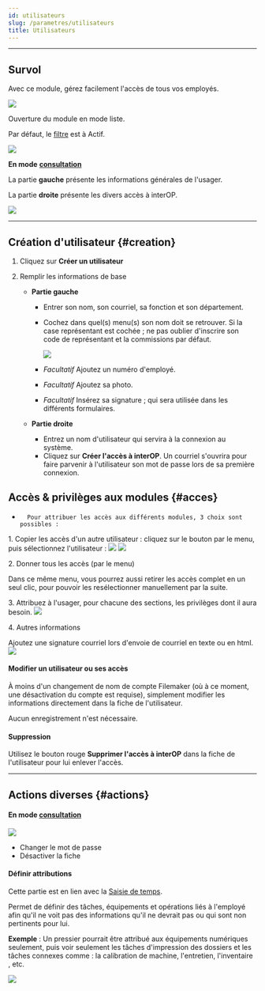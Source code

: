```yaml
---
id: utilisateurs
slug: /parametres/utilisateurs
title: Utilisateurs
---
```


---

## Survol

Avec ce module, gérez facilement l'accès de tous vos employés.

![](../../static/img/Parametres_Utilisateurs_menu.png)

Ouverture du module en mode liste.

Par défaut, le [filtre](../fonctionnalites-generales/navigation.md#filtres-et-tris) est à Actif.

![](../../static/img/Parametres_Utilisateurs_1.png)

**En mode** [**consultation**](../fonctionnalites-generales/navigation.md#mode-consultation)

La partie **gauche** présente les informations générales de l'usager.

La partie **droite** présente les divers accès à interOP.

![](../../static/img/Parametres_Utilisateurs_2.png)

---

## Création d'utilisateur {#creation}

1. Cliquez sur **Créer un utilisateur**
2. Remplir les informations de base

   - **Partie gauche**

     - Entrer son nom, son courriel, sa fonction et son département.
     - Cochez dans quel(s) menu(s) son nom doit se retrouver.
       Si la case représentant est cochée ; ne pas oublier d'inscrire son code de représentant et la commissions par défaut.

       ![](../../static/img/Parametres_Utilisateurs_Rep_1.gif)

     - _Facultatif_ Ajoutez un numéro d'employé.
     - _Facultatif_ Ajoutez sa photo.
     - _Facultatif_ Insérez sa signature ; qui sera utilisée dans les différents formulaires.

   - **Partie droite**
     - Entrez un nom d'utilisateur qui servira à la connexion au système.
     - Cliquez sur **Créer l'accès à interOP**. Un courriel s'ouvrira pour faire parvenir à l'utilisateur son mot de passe lors de sa première connexion.

## Accès & privilèges aux modules {#acces}

-       Pour attribuer les accès aux différents modules, 3 choix sont possibles :

1\. Copier les accès d'un autre utilisateur : cliquez sur le bouton par le menu, puis sélectionnez l'utilisateur :
![](../../static/img/Parametres_Utilisateurs_acces_1a.png)
![](../../static/img/Parametres_Utilisateurs_acces_1b.png)

2\. Donner tous les accès (par le menu)

Dans ce même menu, vous pourrez aussi retirer les accès complet en un seul clic, pour pouvoir les resélectionner manuellement par la suite.

3\. Attribuez à l'usager, pour chacune des sections, les privilèges dont il aura besoin.
![](../../static/img/Parametres_Utilisateurs_acces_2.gif)

4\. Autres informations

Ajoutez une signature courriel lors d'envoie de courriel en texte ou en html.
![](../../static/img/Parametres_Utilisateurs_Signature.gif)

#### Modifier un utilisateur ou ses accès

À moins d'un changement de nom de compte Filemaker (où à ce moment, une désactivation du compte est requise), simplement modifier les informations directement dans la fiche de l'utilisateur.

Aucun enregistrement n'est nécessaire.

#### Suppression

Utilisez le bouton rouge **Supprimer l'accès à interOP** dans la fiche de l'utilisateur pour lui enlever l'accès.

---

## Actions diverses {#actions}

#### En mode [**consultation**](../fonctionnalites-generales/navigation.md#mode-consultation)

![](../../static/img/Parametres_Utilisateurs_Consultation.png)

- Changer le mot de passe
- Désactiver la fiche

#### Définir attributions

Cette partie est en lien avec la [Saisie de temps](../production/saisie-temps.md).

Permet de définir des tâches, équipements et opérations liés à l'employé afin qu'il ne voit pas des informations qu'il ne devrait pas ou qui sont non pertinents pour lui.

**Exemple** : Un pressier pourrait être attribué aux équipements numériques seulement, puis voir seulement les tâches d'impression des dossiers et les tâches connexes comme : la calibration de machine, l'entretien, l'inventaire , etc.

![](../../static/img/Parametres_Utilisateurs_SaisieTemps.gif)
